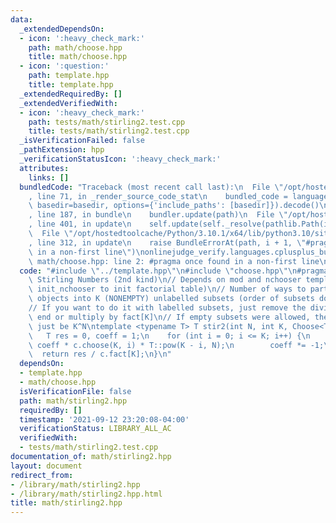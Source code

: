 ```yaml
---
data:
  _extendedDependsOn:
  - icon: ':heavy_check_mark:'
    path: math/choose.hpp
    title: math/choose.hpp
  - icon: ':question:'
    path: template.hpp
    title: template.hpp
  _extendedRequiredBy: []
  _extendedVerifiedWith:
  - icon: ':heavy_check_mark:'
    path: tests/math/stirling2.test.cpp
    title: tests/math/stirling2.test.cpp
  _isVerificationFailed: false
  _pathExtension: hpp
  _verificationStatusIcon: ':heavy_check_mark:'
  attributes:
    links: []
  bundledCode: "Traceback (most recent call last):\n  File \"/opt/hostedtoolcache/Python/3.10.1/x64/lib/python3.10/site-packages/onlinejudge_verify/documentation/build.py\"\
    , line 71, in _render_source_code_stat\n    bundled_code = language.bundle(stat.path,\
    \ basedir=basedir, options={'include_paths': [basedir]}).decode()\n  File \"/opt/hostedtoolcache/Python/3.10.1/x64/lib/python3.10/site-packages/onlinejudge_verify/languages/cplusplus.py\"\
    , line 187, in bundle\n    bundler.update(path)\n  File \"/opt/hostedtoolcache/Python/3.10.1/x64/lib/python3.10/site-packages/onlinejudge_verify/languages/cplusplus_bundle.py\"\
    , line 401, in update\n    self.update(self._resolve(pathlib.Path(included), included_from=path))\n\
    \  File \"/opt/hostedtoolcache/Python/3.10.1/x64/lib/python3.10/site-packages/onlinejudge_verify/languages/cplusplus_bundle.py\"\
    , line 312, in update\n    raise BundleErrorAt(path, i + 1, \"#pragma once found\
    \ in a non-first line\")\nonlinejudge_verify.languages.cplusplus_bundle.BundleErrorAt:\
    \ math/choose.hpp: line 2: #pragma once found in a non-first line\n"
  code: "#include \"../template.hpp\"\n#include \"choose.hpp\"\n#pragma once\n\n//\
    \ Stirling Numbers (2nd kind)\n// Depends on mod and nchooser templates (and calling\
    \ init_nchooser to init factorial table)\n// Number of ways to partition N labelled\
    \ objects into K (NONEMPTY) unlabelled subsets (order of subsets does not matter)\n\
    // If you want to do it with labelled subsets, just remove the division at the\
    \ end or multiply by fact[K]\n// If empty subsets were allowed, the answer would\
    \ just be K^N\ntemplate <typename T> T stir2(int N, int K, Choose<T> &c) {\n \
    \   T res = 0, coeff = 1;\n    for (int i = 0; i <= K; i++) {\n        res +=\
    \ coeff * c.choose(K, i) * T::pow(K - i, N);\n        coeff *= -1;\n    }\n  \
    \  return res / c.fact[K];\n}\n"
  dependsOn:
  - template.hpp
  - math/choose.hpp
  isVerificationFile: false
  path: math/stirling2.hpp
  requiredBy: []
  timestamp: '2021-09-12 23:20:08-04:00'
  verificationStatus: LIBRARY_ALL_AC
  verifiedWith:
  - tests/math/stirling2.test.cpp
documentation_of: math/stirling2.hpp
layout: document
redirect_from:
- /library/math/stirling2.hpp
- /library/math/stirling2.hpp.html
title: math/stirling2.hpp
---
```

